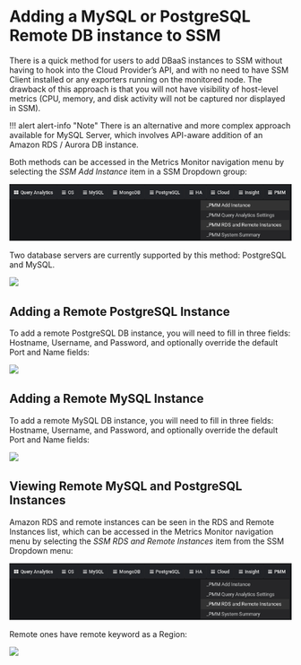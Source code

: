 # Adding a MySQL or PostgreSQL Remote DB instance to SSM

There is a quick method for users to add DBaaS instances to SSM without having to hook into the Cloud Provider’s API, and with no need to have SSM Client installed or any exporters running on the monitored node. The drawback of this approach is that you will not have visibility of host-level metrics (CPU, memory, and disk activity will not be captured nor displayed in SSM).

!!! alert alert-info "Note"
    There is an alternative and more complex approach available for MySQL Server, which involves API-aware addition of an Amazon RDS / Aurora DB instance.

Both methods can be accessed in the Metrics Monitor navigation menu by selecting the *SSM Add Instance* item in a SSM Dropdown group:

![](_images/metrics-monitor.menu.ssm1.png)

Two database servers are currently supported by this method: PostgreSQL and MySQL.

![](_images/metrics-monitor.add-rds-or-remote-instance.png)

## Adding a Remote PostgreSQL Instance

To add a remote PostgreSQL DB instance, you will need to fill in three fields: Hostname, Username, and Password, and optionally override the default Port and Name fields:

![](_images/metrics-monitor.add-remote-postgres-instance.png)

## Adding a Remote MySQL Instance

To add a remote MySQL DB instance, you will need to fill in three fields: Hostname, Username, and Password, and optionally override the default Port and Name fields:

![](_images/metrics-monitor.add-remote-mysql-instance.png)

## Viewing Remote MySQL and PostgreSQL Instances

Amazon RDS and remote instances can be seen in the RDS and
Remote Instances list, which can be accessed in the Metrics Monitor navigation
menu by selecting the *SSM RDS and Remote Instances* item from the
SSM Dropdown menu:

![](_images/metrics-monitor.menu.ssm2.png)

Remote ones have remote keyword as a Region:

![](_images/metrics-monitor.add-rds-or-remote-instance1.png)
